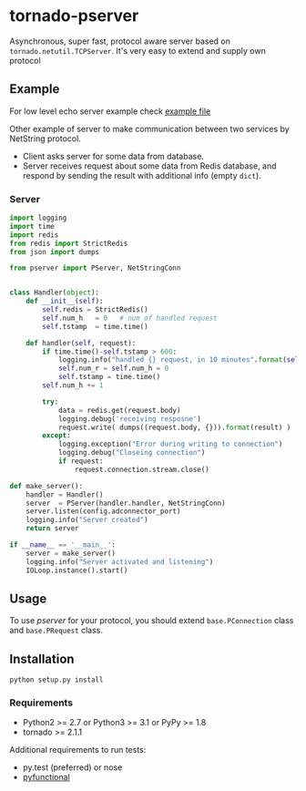 tornado-pserver
===============

Asynchronous, super fast, protocol aware server based on `tornado.netutil.TCPServer`. It's very easy to extend and supply own protocol

## Example
For low level echo server example check [example file](https://github.com/robert-zaremba/tornado-pserver/blob/master/pserver/example.py)

Other example of server to make communication between two services by NetString protocol.

* Client asks server for some data from database.
* Server receives request about some data from Redis database, and respond by sending the result with additional info (empty `dict`).

### Server

```python
import logging
import time
import redis
from redis import StrictRedis
from json import dumps

from pserver import PServer, NetStringConn


class Handler(object):
    def __init__(self):
        self.redis = StrictRedis()
        self.num_h   = 0   # num of handled request
        self.tstamp  = time.time()

    def handler(self, request):
        if time.time()-self.tstamp > 600:
            logging.info("handled {} request, in 10 minutes".format(self.num_h, self.num_r))
            self.num_r = self.num_h = 0
            self.tstamp = time.time()
        self.num_h += 1

        try:
            data = redis.get(request.body)
            logging.debug('receiving resposne')
            request.write( dumps((request.body, {})).format(result) )
        except:
            logging.exception("Error during writing to connection")
            logging.debug("Closeing connection")
            if request:
                request.connection.stream.close()

def make_server():
    handler = Handler()
    server  = PServer(handler.handler, NetStringConn)
    server.listen(config.adconnector_port)
    logging.info("Server created")
    return server

if __name__ == '__main__':
    server = make_server()
    logging.info("Server activated and listening")
    IOLoop.instance().start()
```

## Usage

To use _pserver_ for your protocol, you should extend `base.PConnection` class and `base.PRequest` class.


## Installation

```
python setup.py install
```

### Requirements

* Python2 >= 2.7 or Python3 >= 3.1 or PyPy >= 1.8
* tornado >= 2.1.1

Additional requirements to run tests:

* py.test (preferred) or nose
* [pyfunctional](https://github.com/robert-zaremba/pyfunctional)

